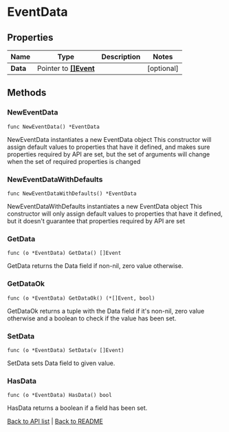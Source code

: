 # EventData

## Properties

Name | Type | Description | Notes
------------ | ------------- | ------------- | -------------
**Data** | Pointer to [**[]Event**](Event.md) |  | [optional] 

## Methods

### NewEventData

`func NewEventData() *EventData`

NewEventData instantiates a new EventData object
This constructor will assign default values to properties that have it defined,
and makes sure properties required by API are set, but the set of arguments
will change when the set of required properties is changed

### NewEventDataWithDefaults

`func NewEventDataWithDefaults() *EventData`

NewEventDataWithDefaults instantiates a new EventData object
This constructor will only assign default values to properties that have it defined,
but it doesn't guarantee that properties required by API are set

### GetData

`func (o *EventData) GetData() []Event`

GetData returns the Data field if non-nil, zero value otherwise.

### GetDataOk

`func (o *EventData) GetDataOk() (*[]Event, bool)`

GetDataOk returns a tuple with the Data field if it's non-nil, zero value otherwise
and a boolean to check if the value has been set.

### SetData

`func (o *EventData) SetData(v []Event)`

SetData sets Data field to given value.

### HasData

`func (o *EventData) HasData() bool`

HasData returns a boolean if a field has been set.


[Back to API list](../README.md#documentation-for-api-endpoints) | [Back to README](../README.md)
